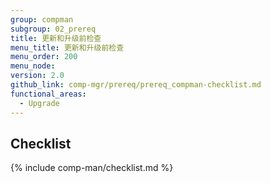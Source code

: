 ```yaml
---
group: compman
subgroup: 02_prereq
title: 更新和升级前检查
menu_title: 更新和升级前检查
menu_order: 200
menu_node:
version: 2.0
github_link: comp-mgr/prereq/prereq_compman-checklist.md
functional_areas:
  - Upgrade
---
```


## Checklist
{% include comp-man/checklist.md %}
